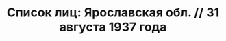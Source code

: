 ---
title: 'Список лиц: Ярославская обл. // 31 августа 1937 года'
description: РГАСПИ, ф.17, т.2, оп.171, дело 410, лист 334
images:
- /disk/pictures/v02/17-171-410-334.jpg
- /disk/pictures/v02/17-171-410-335.jpg
- /disk/pictures/v02/17-171-410-336.jpg
- /disk/pictures/v02/17-171-410-337.jpg
---